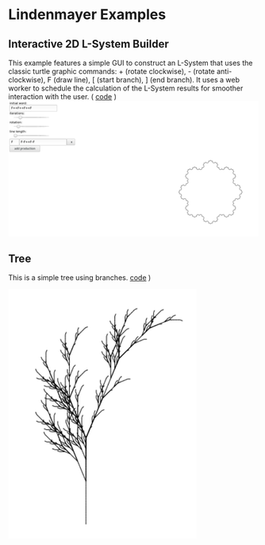 # Lindenmayer Examples

## Interactive 2D L-System Builder

This example features a simple GUI to construct an L-System that uses
the classic turtle graphic commands: + (rotate clockwise), - (rotate anti-clockwise), F (draw line), [ (start branch), ] (end branch).
It uses a web worker to schedule the calculation of the L-System results for smoother interaction with the user. ( [code](https://github.com/nylki/lindenmayer/tree/master/examples/webworker)
 )
[![](images/interactive_screenshot.png)](webworker/)



## Tree

This is a simple tree using branches.
 [code](https://github.com/nylki/lindenmayer/blob/master/examples/tree.html)
 )

[![](images/tree.png)](tree.html)
